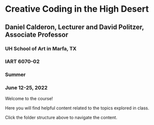 # Creative Coding in the High Desert 	
## Daniel Calderon, Lecturer and David Politzer, Associate Professor
### UH School of Art in Marfa, TX
### IART 6070-02
### Summer
### June 12-25, 2022


Welcome to the course!

Here you will find helpful content related to the topics explored in class.

Click the folder structure above to navigate the content.
